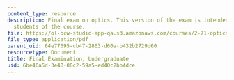 ```yaml
---
content_type: resource
description: Final exam on optics. This version of the exam is intended for undergraduate
  students of the course.
file: https://ol-ocw-studio-app-qa.s3.amazonaws.com/courses/2-71-optics-spring-2009/6be46a5d3e4000c259a5ed40c2bb4dce_MIT2_71S09_ufinal.pdf
file_type: application/pdf
parent_uid: 64e77695-cb47-2863-d60a-b432b2729d60
resourcetype: Document
title: Final Examination, Undergraduate
uid: 6be46a5d-3e40-00c2-59a5-ed40c2bb4dce
---
```

